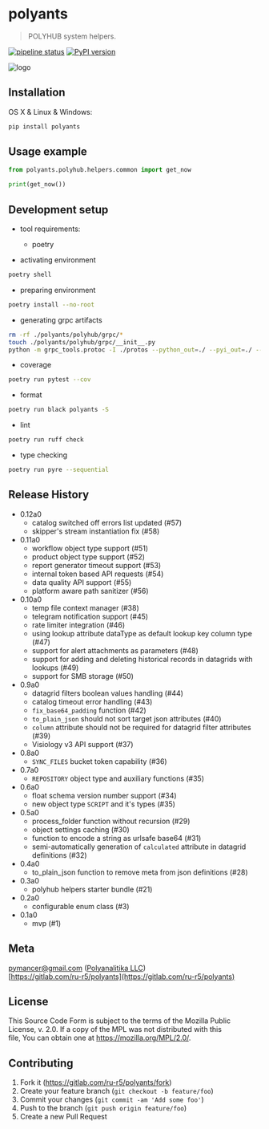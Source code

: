 # polyants

> POLYHUB system helpers.

[![pipeline status](https://gitlab.com/ru-r5/polyants/badges/master/pipeline.svg)](https://gitlab.com/ru-r5/polyants/-/commits/master)
[![PyPI version](https://badge.fury.io/py/polyants.png)](https://badge.fury.io/py/polyants)

![logo](polyants.png)

## Installation

OS X & Linux & Windows:

```sh
pip install polyants
```

## Usage example

```python
from polyants.polyhub.helpers.common import get_now

print(get_now())
```

## Development setup

- tool requirements:
  - poetry

- activating environment

```sh
poetry shell
```

- preparing environment

```sh
poetry install --no-root
```

- generating grpc artifacts

```sh
rm -rf ./polyants/polyhub/grpc/*
touch ./polyants/polyhub/grpc/__init__.py
python -m grpc_tools.protoc -I ./protos --python_out=./ --pyi_out=./ --grpc_python_out=./ ./protos/polyants/polyhub/grpc/*.proto
```

- coverage

```sh
poetry run pytest --cov
```

- format

```sh
poetry run black polyants -S
```

- lint

```sh
poetry run ruff check
```

- type checking

```sh
poetry run pyre --sequential
```

## Release History

- 0.12a0
  - catalog switched off errors list updated (#57)
  - skipper's stream instantiation fix (#58)
- 0.11a0
  - workflow object type support (#51)
  - product object type support (#52)
  - report generator timeout support (#53)
  - internal token based API requests (#54)
  - data quality API support (#55)
  - platform aware path sanitizer (#56)
- 0.10a0
  - temp file context manager (#38)
  - telegram notification support (#45)
  - rate limiter integration (#46)
  - using lookup attribute dataType as default lookup key column type (#47)
  - support for alert attachments as parameters (#48)
  - support for adding and deleting historical records in datagrids with lookups (#49)
  - support for SMB storage (#50)
- 0.9a0
  - datagrid filters boolean values handling (#44)
  - catalog timeout error handling (#43)
  - `fix_base64_padding` function (#42)
  - `to_plain_json` should not sort target json attributes (#40)
  - `column` attribute should not be required for datagrid filter attributes (#39)
  - Visiology v3 API support (#37)
- 0.8a0
  - `SYNC_FILES` bucket token capability (#36)
- 0.7a0
  - `REPOSITORY` object type and auxiliary functions (#35)
- 0.6a0
  - float schema version number support (#34)
  - new object type `SCRIPT` and it's types (#35)
- 0.5a0
  - process_folder function without recursion (#29)
  - object settings caching (#30)
  - function to encode a string as urlsafe base64 (#31)
  - semi-automatically generation of `calculated` attribute in datagrid definitions (#32)
- 0.4a0
  - to_plain_json function to remove meta from json definitions (#28)
- 0.3a0
  - polyhub helpers starter bundle (#21)
- 0.2a0
  - configurable enum class (#3)
- 0.1a0
  - mvp (#1)

## Meta

<pymancer@gmail.com> ([Polyanalitika LLC](https://polyanalitika.ru))  
[https://gitlab.com/ru-r5/polyants](https://gitlab.com/ru-r5/polyants)

## License

This Source Code Form is subject to the terms of the Mozilla Public  
License, v. 2.0. If a copy of the MPL was not distributed with this  
file, You can obtain one at <https://mozilla.org/MPL/2.0/>.  

## Contributing

1. Fork it (<https://gitlab.com/ru-r5/polyants/fork>)
2. Create your feature branch (`git checkout -b feature/foo`)
3. Commit your changes (`git commit -am 'Add some foo'`)
4. Push to the branch (`git push origin feature/foo`)
5. Create a new Pull Request
